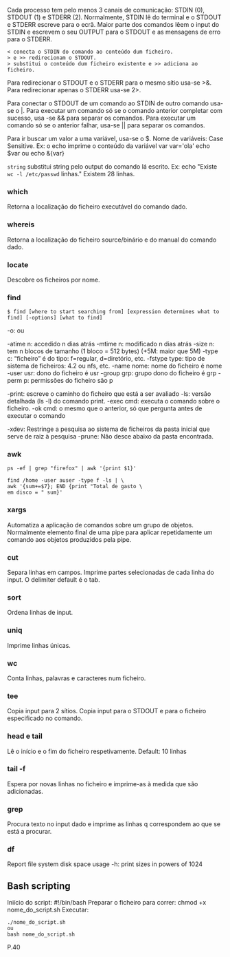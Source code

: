 
Cada processo tem pelo menos 3 canais de comunicação: STDIN (0), STDOUT (1) e STDERR (2).
Normalmente, STDIN lê do terminal e o STDOUT e STDERR escreve para o ecrã.
Maior parte dos comandos lêem o input do STDIN e escrevem o seu OUTPUT para o STDOUT e as mensagens de erro para o STDERR.

	< conecta o STDIN do comando ao conteúdo dum ficheiro.
	> e >> redirecionam o STDOUT.
	> substitui o conteúdo dum ficheiro existente e >> adiciona ao ficheiro.

Para redirecionar o STDOUT e o STDERR para o mesmo sítio usa-se >&.
Para redirecionar apenas o STDERR usa-se 2>.

Para conectar o STDOUT de um comando ao STDIN de outro comando usa-se o |.
Para executar um comando só se o comando anterior completar com sucesso, usa -se && para separar os comandos.
Para executar um comando só se o anterior falhar, usa-se || para separar os comandos.

Para ir buscar um valor a uma variável, usa-se o $. Nome de variáveis: Case Sensitive.
Ex: o echo imprime o conteúdo da variável var
	var='ola'
	echo $var  ou  echo &{var}

`string` substitui string pelo output do comando lá escrito.
Ex:
	echo "Existe `wc -l /etc/passwd` linhas."
	Existem 28 linhas.


### which
Retorna a localização do ficheiro executável do comando dado.

### whereis
Retorna a localização do ficheiro source/binário e do manual do comando dado.

### locate
Descobre os ficheiros por nome.

### find
	
	$ find [where to start searching from] [expression determines what to find] [-options] [what to find]

-o: ou

-atime n: accedido n dias atrás
-mtime n: modificado n dias atrás
-size n: tem n blocos de tamanho (1 bloco = 512 bytes) (+5M: maior que 5M)
-type c: “ficheiro” é do tipo: f=regular, d=diretório, etc.
-fstype type: tipo de sistema de ficheiros: 4.2 ou nfs, etc.
-name nome: nome do ficheiro é nome
-user usr: dono do ficheiro é usr
-group grp: grupo dono do ficheiro é grp
-perm p: permissões do ficheiro são p

-print: escreve o caminho do ficheiro que está a ser avaliado
-ls: versão detalhada (ls -l) do comando print.
-exec cmd: executa o comando sobre o ficheiro.
-ok cmd: o mesmo que o anterior, só que pergunta antes de executar o comando

-xdev: Restringe a pesquisa ao sistema de ficheiros da pasta inicial que serve de raiz à pesquisa
-prune: Não desce abaixo da pasta encontrada.

### awk
	
	ps -ef | grep "firefox" | awk '{print $1}'

	find /home -user auser -type f -ls | \
	awk '{sum+=$7}; END {print "Total de gasto \
	em disco = " sum}'

### xargs
Automatiza a aplicação de comandos sobre um grupo de objetos.
Normalmente elemento final de uma pipe para aplicar repetidamente um comando aos objetos produzidos pela pipe.

### cut
Separa linhas em campos.
Imprime partes selecionadas de cada linha do input.
O delimiter default é o tab.

### sort
Ordena linhas de input.

### uniq
Imprime linhas únicas.

### wc
Conta linhas, palavras e caracteres num ficheiro.

### tee
Copia input para 2 sítios.
Copia input para o STDOUT e para o ficheiro especificado no comando.

### head e tail
Lê o início e o fim do ficheiro respetivamente.
Default: 10 linhas

### tail -f
Espera por novas linhas no ficheiro e imprime-as à medida que são adicionadas.

### grep
Procura texto no input dado e imprime as linhas q correspondem ao que se está a procurar.

### df
Report file system disk space usage
-h:  print sizes in powers of 1024




## Bash scripting
Iniício do script: #!/bin/bash
Preparar o ficheiro para correr: chmod +x nome_do_script.sh
Executar:
	
	./nome_do_script.sh
	ou 
	bash nome_do_script.sh

P.40


